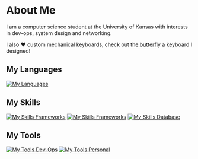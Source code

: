 # About Me
I am a computer science student at the University of Kansas with interests in dev-ops, system design and networking.

I also :heart: custom mechanical keyboards, check out [the butterfly](https://github.com/aaatipamula/butterfly) a keyboard I designed!

## My Languages

[![My Languages](https://skillicons.dev/icons?i=py,js,ts,c,cpp)](https://skillicons.dev)

## My Skills

[![My Skills Frameworks](https://skillicons.dev/icons?i=nodejs,deno)](https://skillicons.dev)
[![My Skills Frameworks](https://skillicons.dev/icons?i=express,tailwind,sass,flask)](https://skillicons.dev)
[![My Skills Database](https://skillicons.dev/icons?i=mysql,sqlite,graphql)](https://skillicons.dev)

## My Tools

[![My Tools Dev-Ops](https://skillicons.dev/icons?i=linux,docker,cloudflare,vercel,bash,perl)](https://skillicons.dev)
[![My Tools Personal](https://skillicons.dev/icons?i=ubuntu,vim,obsidian,latex,md)](https://skillicons.dev)

